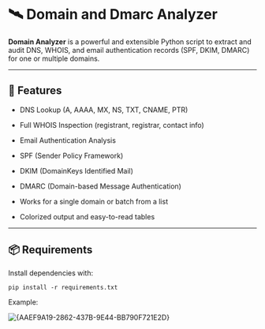 # 🛰️ Domain and Dmarc Analyzer

**Domain Analyzer** is a powerful and extensible Python script to extract and audit DNS, WHOIS, and email authentication records (SPF, DKIM, DMARC) for one or multiple domains.

---

## 🚀 Features

-  DNS Lookup (A, AAAA, MX, NS, TXT, CNAME, PTR)
-  Full WHOIS Inspection (registrant, registrar, contact info)
-  Email Authentication Analysis
  - SPF (Sender Policy Framework)
  - DKIM (DomainKeys Identified Mail)
  - DMARC (Domain-based Message Authentication)

-  Works for a single domain or batch from a list
-  Colorized output and easy-to-read tables

---

## 📦 Requirements

Install dependencies with:

```
pip install -r requirements.txt
```

Example:

![{AAEF9A19-2862-437B-9E44-BB790F721E2D}](https://github.com/user-attachments/assets/cd8e3250-ebb1-481c-95eb-b88958d324a8)
